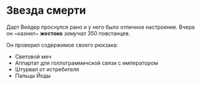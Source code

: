 # Звезда смерти

Дарт Вейдер проснулся рано и у него было отличное настроение. Вчера он ~казнил~ **жестоко** _замучал_ 350 повстанцев.

Он проверил содержимое своего рюкзака:

* Световой меч
* Аппартат для голлограммичской связи с императором
* Штурвал от истребителя
* Пальцы Йоды



